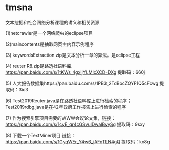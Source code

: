 # tmsna
文本挖掘和社会网络分析课程的讲义和相关资源

(1)netcrawler是一个网络爬虫的eclipse项目

(2)maincontents是抽取网页主内容示例程序

(3) keywordsExtraction.zip是文本分析一章的算法。是eclipse工程

(4) reuter R8.zip是路透社语料库. https://pan.baidu.com/s/1tKWs_4gxIjYLMIcXCD-DXg 提取码：660j

(5) 人大报告数据集https://pan.baidu.com/s/1PB3_2TdBocZQYF1Q5cFcwg 提取码：3ic3

(6) Test2019Reuter.java是在路透社语料库上进行检索的程序；Test2019rdbg.java是在42年政府工作报告上进行检索的程序

(7) 作为搜索引擎项目需要的WWW会议论文集，链接：https://pan.baidu.com/s/1cyE_qr4cGSvulDwalBvySg 提取码：9sxy 

(8) 下载一个TextMiner项目 链接：https://pan.baidu.com/s/1GyqWEr_Y4w6_jAFqTLN4gQ 提取码：kx8g 
